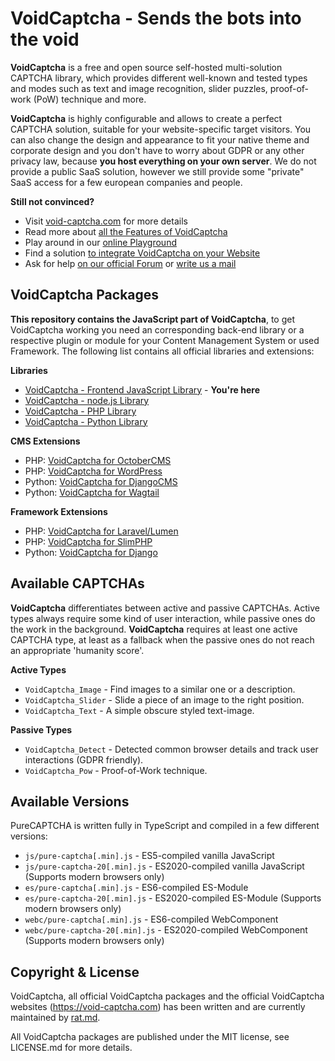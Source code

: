 VoidCaptcha - Sends the bots into the void
==========================================
**VoidCaptcha** is a free and open source self-hosted multi-solution CAPTCHA library, which provides 
different well-known and tested types and modes such as text and image recognition, slider puzzles, 
proof-of-work (PoW) technique and more.

**VoidCaptcha** is highly configurable and allows to create a perfect CAPTCHA solution, suitable for 
your website-specific target visitors. You can also change the design and appearance to fit your 
native theme and corporate design and you don't have to worry about GDPR or any other privacy law, 
because **you host everything on your own server**. We do not provide a public SaaS solution, 
however we still provide some "private" SaaS access for a few european companies and people.

**Still not convinced?**
- Visit [void-captcha.com](https://void-captcha.com) for more details
- Read more about [all the Features of VoidCaptcha](https://void-captcha.com/features)
- Play around in our [online Playground](https://playground.void-captcha.com)
- Find a solution [to integrate VoidCaptcha on your Website](https://playground.void-captcha.com/integrate)
- Ask for help [on our official Forum](https://help.void-captcha.com) or [write us a mail](mailto:help@void-captcha.com)


VoidCaptcha Packages
--------------------
**This repository contains the JavaScript part of VoidCaptcha**, to get VoidCaptcha working you need 
an corresponding back-end library or a respective plugin or module for your Content Management 
System or used Framework. The following list contains all official libraries and extensions:

**Libraries**
- [VoidCaptcha - Frontend JavaScript Library](https://github.com/VoidCaptcha/voidcaptcha) - **You're here**
- [VoidCaptcha - node.js Library](https://github.com/VoidCaptcha/voidcaptcha.js)
- [VoidCaptcha - PHP Library](https://github.com/VoidCaptcha/voidcaptcha.php)
- [VoidCaptcha - Python Library](https://github.com/VoidCaptcha/voidcaptcha.py)

**CMS Extensions**
- PHP: [VoidCaptcha for OctoberCMS](https://github.com/VoidCaptcha/oc-voidcaptcha-plugin)
- PHP: [VoidCaptcha for WordPress](https://github.com/VoidCaptcha/wp-voidcaptcha-plugin)
- Python: [VoidCaptcha for DjangoCMS](https://github.com/VoidCaptcha/django-cms-voidcaptcha)
- Python: [VoidCaptcha for Wagtail](https://github.com/VoidCaptcha/wagtail-voidcaptcha)

**Framework Extensions**
- PHP: [VoidCaptcha for Laravel/Lumen](https://github.com/VoidCaptcha/laravel-voidcaptcha)
- PHP: [VoidCaptcha for SlimPHP](https://github.com/VoidCaptcha/slim-voidcaptcha)
- Python: [VoidCaptcha for Django](https://github.com/VoidCaptcha/django-voidcaptcha)


Available CAPTCHAs
------------------
**VoidCaptcha** differentiates between active and passive CAPTCHAs. Active types always require some 
kind of user interaction, while passive ones do the work in the background. **VoidCaptcha** requires 
at least one active CAPTCHA type, at least as a fallback when the passive ones do not reach an 
appropriate 'humanity score'.

**Active Types**
- `VoidCaptcha_Image` - Find images to a similar one or a description.
- `VoidCaptcha_Slider` - Slide a piece of an image to the right position.
- `VoidCaptcha_Text` - A simple obscure styled text-image.

**Passive Types**
- `VoidCaptcha_Detect` - Detected common browser details and track user interactions (GDPR friendly).
- `VoidCaptcha_Pow` - Proof-of-Work technique.


Available Versions
------------------
PureCAPTCHA is written fully in TypeScript and compiled in a few different versions:

- `js/pure-captcha[.min].js` - ES5-compiled vanilla JavaScript
- `js/pure-captcha-20[.min].js` - ES2020-compiled vanilla JavaScript (Supports modern browsers only)
- `es/pure-captcha[.min].js` - ES6-compiled ES-Module
- `es/pure-captcha-20[.min].js` - ES2020-compiled ES-Module (Supports modern browsers only)
- `webc/pure-captcha[.min].js` - ES6-compiled WebComponent
- `webc/pure-captcha-20[.min].js` - ES2020-compiled WebComponent (Supports modern browsers only)


Copyright & License
-------------------
VoidCaptcha, all official VoidCaptcha packages and the official VoidCaptcha websites 
(https://void-captcha.com) has been written and are currently maintained by [rat.md](https://rat.md).

All VoidCaptcha packages are published under the MIT license, see LICENSE.md for more details.
